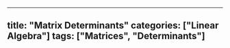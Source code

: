 
---
title: "Matrix Determinants"
categories: ["Linear Algebra"]
tags: ["Matrices", "Determinants"]
---
